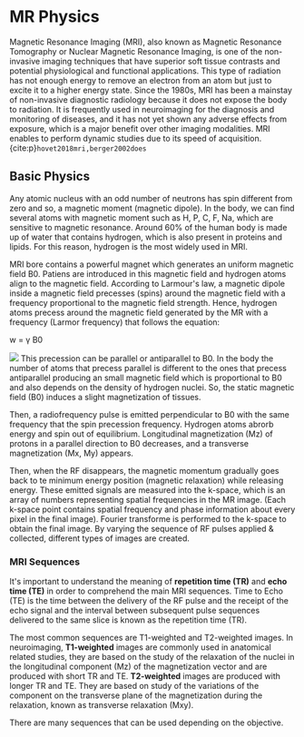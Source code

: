 ﻿# MR Physics

Magnetic Resonance Imaging (MRI),
also known as Magnetic Resonance Tomography or Nuclear Magnetic Resonance Imaging,
is one of the non-invasive imaging techniques that have superior soft tissue contrasts and potential physiological and functional applications.
This type of radiation has not enough energy to remove an electron from an atom but just to excite it to a higher energy state.
Since the 1980s, MRI has been a mainstay of non-invasive diagnostic radiology because it does not expose the body to radiation.
It is frequently used in neuroimaging for the diagnosis and monitoring of diseases,
and it has not yet shown any adverse effects from exposure,
which is a major benefit over other imaging modalities.
MRI enables to perform dynamic studies due to its speed of acquisition.{cite:p}`hovet2018mri,berger2002does`


## Basic Physics

Any atomic nucleus with an odd number of neutrons has spin different from zero and so,
a magnetic moment (magnetic dipole).
In the body, we can find several atoms with magnetic moment such as H, P, C, F, Na, which are sensitive to magnetic resonance.
Around 60% of the human body is made up of water that contains hydrogen,
which is also present in proteins and lipids.
For this reason, hydrogen is the most widely used in MRI.

MRI bore contains a powerful magnet which generates an uniform magnetic field B0.
Patiens are introduced in this magnetic field and hydrogen atoms align to the magnetic field.
According to Larmour's law, a magnetic dipole inside a magnetic field
precesses (spins) around the magnetic field with a frequency proportional to the magnetic field strength.
Hence, hydrogen atoms precess around the magnetic field generated by the MR with a frequency (Larmor frequency) that follows the equation:

w =  γ B0

![](https://www.frontiersin.org/files/Articles/427144/frym-07-00023-HTML-r2/image_m/figure-2.jpg)
This precession can be parallel or antiparallel to B0.
In the body the number of atoms that precess parallel is different to
the ones that precess antiparallel producing an small magnetic field which is proportional to B0 and also depends on the density
of hydrogen nuclei.
So, the static magnetic field (B0) induces a slight magnetization of tissues.

Then, a radiofrequency pulse is emitted perpendicular to B0 with the same frequency that the spin precession frequency.
Hydrogen atoms abrorb energy and spin out of equilibrium.
Longitudinal magnetization (Mz) of protons in a parallel direction to B0 decreases,
and a transverse magnetization (Mx, My) appears.

Then, when the RF disappears,
the magnetic momentum gradually goes back to te minimum energy position (magnetic relaxation) while releasing energy.
These emitted signals are measured into the k-space,
which is an array of numbers representing spatial frequencies in the MR image.
(Each k-space point contains spatial frequency and phase information about every pixel in the final image).
Fourier transforme is performed to the k-space to obtain the final image.
By varying the sequence of RF pulses applied & collected, different types of images are created.


### MRI Sequences

It's important to understand the meaning of **repetition time (TR)** and **echo time (TE)** in order to comprehend the main MRI sequences.
Time to Echo (TE) is the time between the delivery of the RF pulse and the receipt of the echo signal and
the interval between subsequent pulse sequences delivered to the same slice is known as the repetition time (TR).

The most common sequences are T1-weighted and T2-weighted images.
In neuroimaging, **T1-weighted** images are commonly used in anatomical related studies,
they are based on the study of the relaxation of the nuclei in the longitudinal component (Mz) of the magnetization
vector and are produced with short TR and TE.
**T2-weighted** images are produced with longer TR and TE.
They are based on study of the variations of the component on the transverse plane of the magnetization during the relaxation,
known as transverse relaxation (Mxy).

There are many sequences that can be used depending on the objective.
